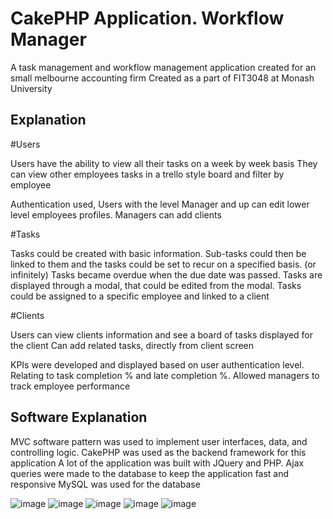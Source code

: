 # CakePHP Application. Workflow Manager

A task management and workflow management application created for an small melbourne accounting firm
Created as a part of FIT3048 at Monash University

## Explanation

#Users

Users have the ability to view all their tasks on a week by week basis
They can view other employees tasks in a trello style board and filter by employee

Authentication used, Users with the level Manager and up can edit lower level employees profiles.
Managers can add clients

#Tasks

Tasks could be created with basic information. Sub-tasks could then be linked to them and the tasks could be set to recur on a specified basis. (or infinitely)
Tasks became overdue when the due date was passed.
Tasks are displayed through a modal, that could be edited from the modal.
Tasks could be assigned to a specific employee and linked to a client 

#Clients

Users can view clients information and see a board of tasks displayed for the client
Can add related tasks, directly from client screen

KPIs were developed and displayed based on user authentication level. Relating to task completion % and late completion %. Allowed managers to track employee performance

## Software Explanation
MVC software pattern was used to implement user interfaces, data, and controlling logic.
CakePHP was used as the backend framework for this application
A lot of the application was built with JQuery and PHP. Ajax queries were made to the database to keep the application fast and responsive
MySQL was used for the database

![image](https://user-images.githubusercontent.com/99526472/156484361-5a4435f0-91cf-485f-b4ff-e00f2d4c21e9.png)
![image](https://user-images.githubusercontent.com/99526472/156485823-12869122-0f95-41ea-bb5d-1e21e6e79d35.png)
![image](https://user-images.githubusercontent.com/99526472/156486017-f7fd3786-18b7-4448-916a-00cc9cabf297.png)
![image](https://user-images.githubusercontent.com/99526472/156486042-6d055a00-e51d-4082-ab72-80fcd9934c2a.png)
![image](https://user-images.githubusercontent.com/99526472/156486069-ca6c7878-7196-4835-91f8-7e89f3b72f19.png)
